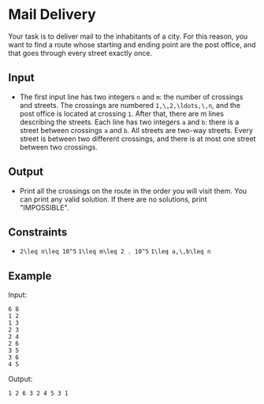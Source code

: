 # Mail Delivery 

Your task is to deliver mail to the inhabitants of a city. For this reason, you want to find a route whose starting and ending point are the post office, and that goes through every street exactly once.
## Input
- The first input line has two integers ```n``` and ```m```: the number of crossings and streets. The crossings are numbered ```1,\,2,\ldots,\,n```, and the post office is located at crossing ```1```.
After that, there are m lines describing the streets. Each line has two integers ```a``` and ```b```: there is a street between crossings ```a``` and ```b```. All streets are two-way streets.
Every street is between two different crossings, and there is at most one street between two crossings.
## Output
- Print all the crossings on the route in the order you will visit them. You can print any valid solution.
If there are no solutions, print "IMPOSSIBLE".
## Constraints
- ```2\leq n\leq 10^5```
```1\leq m\leq 2 . 10^5```
```1\leq a,\,b\leq n```
## Example
Input:
```
6 8
1 2
1 3
2 3
2 4
2 6
3 5
3 6
4 5
```

Output:
```
1 2 6 3 2 4 5 3 1
```

